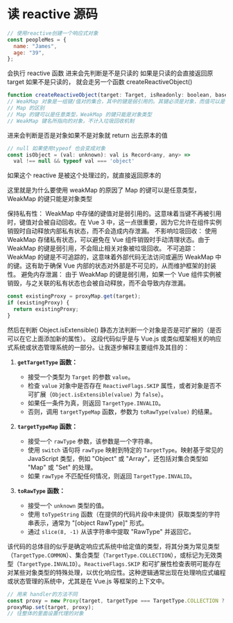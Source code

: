 # 读 reactive 源码

```js
// 使用reactive创建一个响应式对象
const peopleMes = {
  name: "James",
  age: "39",
};
```

会执行 reactive 函数 进来会先判断是不是只读的
如果是只读的会直接返回原 target
如果不是只读的， 就会走另一个函数 createReactiveObject()

```js
function createReactiveObject(target: Target, isReadonly: boolean, baseHandlers: ProxyHandler<any>, collectionHandlers: ProxyHandler<any>, proxyMap: WeakMap<Target, any>) {}
// WeakMap 对象是一组键/值对的集合，其中的键是弱引用的。其键必须是对象，而值可以是任意的
// Map 的区别
// Map 的键可以是任意类型，WeakMap 的键只能是对象类型
// WeakMap 键名所指向的对象，不计入垃圾回收机制
```

进来会判断是否是对象如果不是对象就 return 出去原本的值

```js
// null 如果使用typeof 也会变成对象
const isObject = (val: unknown): val is Record<any, any> =>
  val !== null && typeof val === 'object'
```

如果这个 reactive 是被这个处理过的，就直接返回原本的

这里就是为什么要使用 weakMap 的原因了
Map 的键可以是任意类型，WeakMap 的键只能是对象类型

保持私有性： WeakMap 中存储的键值对是弱引用的。这意味着当键不再被引用时，键值对会被自动回收。在 Vue 3 中，这一点很重要，因为它允许在组件实例销毁时自动释放内部私有状态，而不会造成内存泄漏。
不影响垃圾回收： 使用 WeakMap 存储私有状态，可以避免在 Vue 组件销毁时手动清理状态。由于 WeakMap 的键是弱引用，不会阻止相关对象被垃圾回收。
不可追踪： WeakMap 的键是不可追踪的，这意味着外部代码无法访问或遍历 WeakMap 中的键。这有助于确保 Vue 内部的状态对外部是不可见的，从而维护框架的封装性。
避免内存泄漏： 由于 WeakMap 的键是弱引用，如果一个 Vue 组件实例被销毁，与之关联的私有状态也会被自动释放，而不会导致内存泄漏。

```js
const existingProxy = proxyMap.get(target);
if (existingProxy) {
  return existingProxy;
}
```

然后在判断
Object.isExtensible() 静态方法判断一个对象是否是可扩展的（是否可以在它上面添加新的属性）。
这段代码似乎是与 Vue.js 或类似框架相关的响应式系统或状态管理系统的一部分。让我逐步解释主要组件及其目的：

1. **`getTargetType` 函数：**

   - 接受一个类型为 `Target` 的参数 `value`。
   - 检查 `value` 对象中是否存在 `ReactiveFlags.SKIP` 属性，或者对象是否不可扩展（`Object.isExtensible(value)` 为 `false`）。
   - 如果任一条件为真，则返回 `TargetType.INVALID`。
   - 否则，调用 `targetTypeMap` 函数，参数为 `toRawType(value)` 的结果。

2. **`targetTypeMap` 函数：**

   - 接受一个 `rawType` 参数，该参数是一个字符串。
   - 使用 `switch` 语句将 `rawType` 映射到特定的 `TargetType`。映射基于常见的 JavaScript 类型，例如 "Object" 或 "Array"，还包括对集合类型如 "Map" 或 "Set" 的处理。
   - 如果 `rawType` 不匹配任何情况，则返回 `TargetType.INVALID`。

3. **`toRawType` 函数：**
   - 接受一个 `unknown` 类型的值。
   - 使用 `toTypeString` 函数（在提供的代码片段中未提供）获取类型的字符串表示，通常为 "[object RawType]" 形式。
   - 通过 `slice(8, -1)` 从该字符串中提取 "RawType" 并返回它。

该代码的总体目的似乎是确定响应式系统中给定值的类型，将其分类为常见类型（`TargetType.COMMON`）、集合类型（`TargetType.COLLECTION`），或标记为无效类型（`TargetType.INVALID`）。`ReactiveFlags.SKIP` 和可扩展性检查表明可能存在对某些对象类型的特殊处理，以优化响应性。这种逻辑通常出现在处理响应式编程或状态管理的系统中，尤其是在 Vue.js 等框架的上下文中。

```js
// 用来 handler的方法不同
const proxy = new Proxy(target, targetType === TargetType.COLLECTION ? collectionHandlers : baseHandlers);
proxyMap.set(target, proxy);
// 往整体的里面设置代理的对象
```

